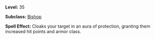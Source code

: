 <!-- TITLE: Spell: Fortitude -->
<!-- SUBTITLE:  -->

**Level:** 35

**Subclass:** [Bishop](bishop)

**Spell Effect:** Cloaks your target in an aura of protection, granting them increased hit points and armor class.